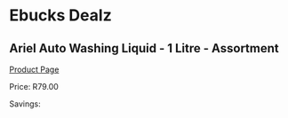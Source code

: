
# Ebucks Dealz
## Ariel Auto Washing Liquid - 1 Litre - Assortment
[Product Page](https://www.ebucks.com/web/shop/productSelected.do?prodId=931860629&catId=1158500262)

Price: R79.00

Savings: 


	